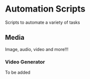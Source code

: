 # Automation Scripts
Scripts to automate a variety of tasks

## Media
Image, audio, video and more!!!

### Video Generator
To be added